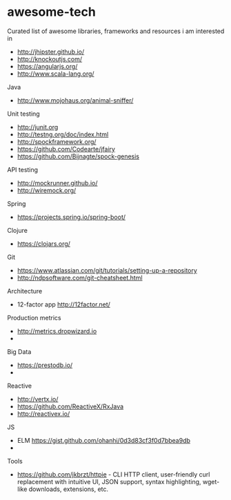# awesome-tech
Curated list of awesome libraries, frameworks and resources i am interested in

* http://jhipster.github.io/
* http://knockoutjs.com/
* https://angularjs.org/
* http://www.scala-lang.org/

Java
* http://www.mojohaus.org/animal-sniffer/

Unit testing
* http://junit.org
* http://testng.org/doc/index.html
* http://spockframework.org/
* https://github.com/Codearte/jfairy
* https://github.com/Bijnagte/spock-genesis

API testing
* http://mockrunner.github.io/
* http://wiremock.org/

Spring
* https://projects.spring.io/spring-boot/

Clojure
* https://clojars.org/

Git
* https://www.atlassian.com/git/tutorials/setting-up-a-repository
* http://ndpsoftware.com/git-cheatsheet.html

Architecture
* 12-factor app http://12factor.net/

Production metrics
* http://metrics.dropwizard.io
* 

Big Data
* https://prestodb.io/
* 

Reactive
* http://vertx.io/
* https://github.com/ReactiveX/RxJava
* http://reactivex.io/

JS
* ELM https://gist.github.com/ohanhi/0d3d83cf3f0d7bbea9db
* 

Tools
* https://github.com/jkbrzt/httpie - CLI HTTP client, user-friendly curl replacement with intuitive UI, JSON support, syntax highlighting, wget-like downloads, extensions, etc.
